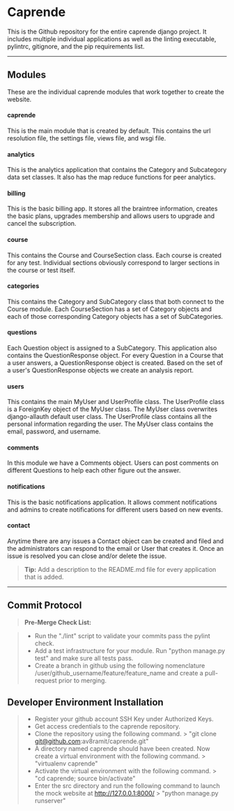 Caprende
===================


This is the Github repository for the entire caprende django project. It includes multiple individual applications as well as the linting executable, pylintrc, gitignore, and the pip requirements list.

----------


Modules
-------------

These are the individual caprende modules that work together to create the website.

#### <i class="icon-file"></i> caprende
This is the main module that is created by default. This contains the url resolution file, the settings file, views file, and wsgi file.

#### <i class="icon-file"></i> analytics

This is the analytics application that contains the Category and Subcategory data set classes. It also has the map reduce functions for peer analytics.

#### <i class="icon-file"></i> billing

This is the basic billing app. It stores all the braintree information, creates the basic plans, upgrades membership and allows users to upgrade and cancel the subscription.

#### <i class="icon-file"></i> course

This contains the Course and CourseSection class. Each course is created for any test. Individual sections obviously correspond to larger sections in the course or test itself. 

#### <i class="icon-file"></i> categories

This contains the Category and SubCategory class that both connect to the Course module. Each CourseSection has a set of Category objects and each of those corresponding Category objects has a set of SubCategories.

#### <i class="icon-file"></i> questions

Each Question object is assigned to a SubCategory. This application also contains the QuestionResponse object. For every Question in a Course that a user answers, a QuestionResponse object is created. Based on the set of a user's QuestionResponse objects we create an analysis report.

#### <i class="icon-file"></i> users

This contains the main MyUser and UserProfile class. The UserProfile class is a ForeignKey object of the MyUser class. The MyUser class overwrites django-allauth default user class. The UserProfile class contains all the personal information regarding the user. The MyUser class contains the email, password, and username.

#### <i class="icon-file"></i> comments

In this module we have a Comments object. Users can post comments on different Questions to help each other figure out the answer.

#### <i class="icon-file"></i> notifications

This is the basic notifications application. It allows comment notifications and admins to create notifications for different users based on new events.

#### <i class="icon-file"></i> contact

Anytime there are any issues a Contact object can be created and filed and the administrators can respond to the email or User that creates it. Once an issue is resolved you can close and/or delete the issue.

> **Tip:** Add a description to the README.md file for every application that is added.


----------


Commit Protocol
-------------------

> **Pre-Merge Check List:**

> - Run the "./lint" script to validate your commits pass the pylint check.
> - Add a test infrastructure for your module. Run "python manage.py test" and make sure all tests pass.
> - Create a branch in github using the following nomenclature /user/github_username/feature/feature_name and create a pull-request prior to merging.

Developer Environment Installation
-------------------

> - Register your github account SSH Key under Authorized Keys.
> - Get access credentials to the caprende repository.
> - Clone the repository using the following command. 
	> "git clone git@github.com:av8ramit/caprende.git"
> - A directory named caprende should have been created. Now create a virtual environment with the following command.
	> "virtualenv caprende"
> - Activate the virtual environment with the following command.
	> "cd caprende; source bin/activate"
> - Enter the src directory and run the following command to launch the mock website at http://127.0.0.1:8000/
	> "python manage.py runserver"

